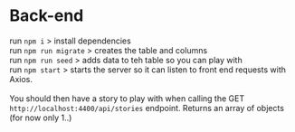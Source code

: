 # Back-end

run `npm i` > install dependencies<br />
run `npm run migrate` > creates the table and columns<br />
run `npm run seed` > adds data to teh table so you can play with<br />
run `npm start` > starts the server so it can listen to front end requests with Axios.<br />
<br />
You should then have a story to play with when calling the GET `http://localhost:4400/api/stories` endpoint. Returns an array of objects (for now only 1..)<br />
